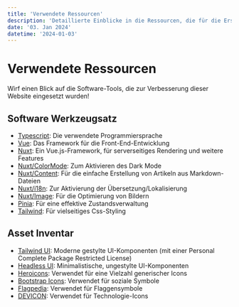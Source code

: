 ```yaml
---
title: 'Verwendete Ressourcen'
description: 'Detaillierte Einblicke in die Ressourcen, die für die Erstellung dieser Website verwendet wurden'
date: '03. Jan 2024'
datetime: '2024-01-03'
---
```


# Verwendete Ressourcen

Wirf einen Blick auf die Software-Tools, die zur Verbesserung dieser Website eingesetzt wurden!

## Software Werkzeugsatz

- [Typescript](https://www.typescriptlang.org/): Die verwendete Programmiersprache
- [Vue](https://vuejs.org): Das Framework für die Front-End-Entwicklung
- [Nuxt](https://nuxt.com): Ein Vue.js-Framework, für serverseitiges Rendering und weitere Features
- [Nuxt/ColorMode](https://color-mode.nuxtjs.org/): Zum Aktivieren des Dark Mode
- [Nuxt/Content](https://content.nuxt.com/): Für die einfache Erstellung von Artikeln aus Markdown-Dateien
- [Nuxt/i18n](https://i18n.nuxtjs.org/): Zur Aktivierung der Übersetzung/Lokalisierung
- [Nuxt/Image](https://image.nuxt.com/): Für die Optimierung von Bildern
- [Pinia](https://pinia.vuejs.org/): Für eine effektive Zustandsverwaltung
- [Tailwind](https://tailwindcss.com): Für vielseitiges Css-Styling

## Asset Inventar

- [Tailwind UI](https://tailwindui.com): Moderne gestylte UI-Komponenten (mit einer Personal Complete Package Restricted License)
- [Headless UI](https://headlessui.com/): Minimalistische, ungestylte UI-Komponenten
- [Heroicons](https://heroicons.com/): Verwendet für eine Vielzahl generischer Icons
- [Bootstrap Icons](https://icons.getbootstrap.com/): Verwendet für soziale Symbole
- [Flagpedia](https://flagpedia.net/): Verwendet für Flaggensymbole
- [DEVICON](https://devicon.dev/): Verwendet für Technologie-Icons
